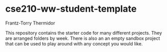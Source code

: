 # cse210-ww-student-template
Frantz-Torry Thermidor
 


This repository contains the starter code for many different projects. They are arranged folders by week. There is also an an empty sandbox project that can be used to play around with any concept you would like.
